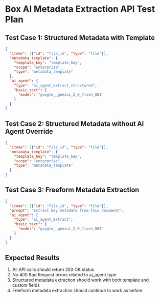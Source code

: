 # Box AI Metadata Extraction API Test Plan

## Test Case 1: Structured Metadata with Template

```json
{
  "items": [{"id": "file_id", "type": "file"}],
  "metadata_template": {
    "template_key": "template_key",
    "scope": "enterprise",
    "type": "metadata_template"
  },
  "ai_agent": {
    "type": "ai_agent_extract_structured",
    "basic_text": {
      "model": "google__gemini_2_0_flash_001"
    }
  }
}
```

## Test Case 2: Structured Metadata without AI Agent Override

```json
{
  "items": [{"id": "file_id", "type": "file"}],
  "metadata_template": {
    "template_key": "template_key",
    "scope": "enterprise",
    "type": "metadata_template"
  }
}
```

## Test Case 3: Freeform Metadata Extraction

```json
{
  "items": [{"id": "file_id", "type": "file"}],
  "prompt": "Extract key metadata from this document",
  "ai_agent": {
    "type": "ai_agent_extract",
    "basic_text": {
      "model": "google__gemini_2_0_flash_001"
    }
  }
}
```

## Expected Results

1. All API calls should return 200 OK status
2. No 400 Bad Request errors related to ai_agent.type
3. Structured metadata extraction should work with both template and custom fields
4. Freeform metadata extraction should continue to work as before
